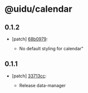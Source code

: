 # @uidu/calendar

## 0.1.2
- [patch] [68b0979](https://github.org/uidu-org/guidu/commits/68b0979):

  - No default styling for calendar"

## 0.1.1
- [patch] [33713cc](https://github.org/uidu-org/guidu/commits/33713cc):

  - Release data-manager
